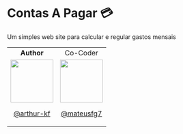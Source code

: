 # Contas A Pagar :credit_card:

Um simples web site para calcular e regular gastos mensais

<table>
  <tr align="center">
    <td><b>Author</b></td>
    <td>Co-Coder</td>
  </tr>
  <tr align="center">
    <td>
      <a href="https://github.com/arthur-kf">
        <img src="https://avatars1.githubusercontent.com/u/58111874?v=4" width="100" height="100"/>
        <p>@arthur-kf</p>
      </a>
    </td>
    <td>
      <a href="https://github.com/mateusfg7">
        <img src="https://avatars1.githubusercontent.com/u/40613276?v=4" width="100" height="100"/>
        <p>@mateusfg7</p>
      </a>
    </td>
  </tr>
</table>
